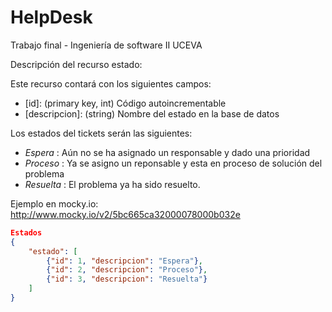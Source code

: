 ﻿# HelpDesk
Trabajo final - Ingeniería de software II UCEVA

Descripción del recurso estado:

Este recurso contará con los siguientes campos:

* [id]: (primary key, int) Código autoincrementable
* [descripcion]: (string)  Nombre del estado en la base de datos

Los estados del tickets serán las siguientes:

-  *Espera* :  Aún no se ha asignado un responsable y dado una prioridad
-  *Proceso* :  Ya se asigno un reponsable y esta en proceso de solución del problema
-  *Resuelta* :  El problema ya ha sido resuelto.

Ejemplo en mocky.io: http://www.mocky.io/v2/5bc665ca32000078000b032e

```json
Estados
{
    "estado": [
        {"id": 1, "descripcion": "Espera"},
        {"id": 2, "descripcion": "Proceso"},
        {"id": 3, "descripcion": "Resuelta"}
    ]
}
```